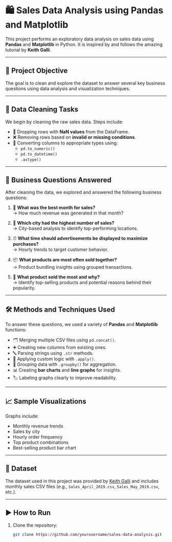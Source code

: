 # 🛍️ Sales Data Analysis using Pandas and Matplotlib

This project performs an exploratory data analysis on sales data using **Pandas** and **Matplotlib** in Python. It is inspired by and follows the amazing tutorial by **Keith Galli**.

---

## 📌 Project Objective

The goal is to clean and explore the dataset to answer several key business questions using data analysis and visualization techniques.

---

## 🧹 Data Cleaning Tasks

We begin by cleaning the raw sales data. Steps include:

- 🔻 Dropping rows with **NaN values** from the DataFrame.
- ❌ Removing rows based on **invalid or missing conditions**.
- 🔄 Converting columns to appropriate types using:
  - `pd.to_numeric()`
  - `pd.to_datetime()`
  - `.astype()`

---

## 🔎 Business Questions Answered

After cleaning the data, we explored and answered the following business questions:

1. 📅 **What was the best month for sales?**  
   → How much revenue was generated in that month?

2. 🌆 **Which city had the highest number of sales?**  
   → City-based analysis to identify top-performing locations.

3. ⏰ **What time should advertisements be displayed to maximize purchases?**  
   → Hourly trends to target customer behavior.

4. 📦 **What products are most often sold together?**  
   → Product bundling insights using grouped transactions.

5. 🥇 **What product sold the most and why?**  
   → Identify top-selling products and potential reasons behind their popularity.

---

## 🛠️ Methods and Techniques Used

To answer these questions, we used a variety of **Pandas** and **Matplotlib** functions:

- 🗂️ Merging multiple CSV files using `pd.concat()`.
- ➕ Creating new columns from existing ones.
- 🔤 Parsing strings using `.str` methods.
- 🧠 Applying custom logic with `.apply()`.
- 🔢 Grouping data with `.groupby()` for aggregation.
- 📊 Creating **bar charts** and **line graphs** for insights.
- 🏷️ Labeling graphs clearly to improve readability.

---

## 📈 Sample Visualizations

Graphs include:

- Monthly revenue trends
- Sales by city
- Hourly order frequency
- Top product combinations
- Best-selling product bar chart

---

## 📁 Dataset

The dataset used in this project was provided by [Keith Galli](https://github.com/KeithGalli) and includes monthly sales CSV files (e.g., `Sales_April_2019.csv`, `Sales_May_2019.csv`, etc.).

---

## ▶️ How to Run

1. Clone the repository:
   ```bash
   git clone https://github.com/yourusername/sales-data-analysis.git
